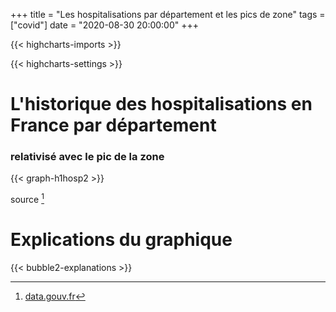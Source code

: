 +++
title = "Les hospitalisations par département et les pics de zone"
tags = ["covid"]
date = "2020-08-30 20:00:00"
+++


{{< highcharts-imports >}}

{{< highcharts-settings >}}

# L'historique des hospitalisations en France par département <a name="graphique"></a>
### relativisé avec le pic de la zone

{{< graph-h1hosp2 >}}

source [^1]

# Explications du graphique <a name="explications"></a>

{{< bubble2-explanations >}}

[^1]: [data.gouv.fr](https://www.data.gouv.fr/fr/datasets/donnees-hospitalieres-relatives-a-lepidemie-de-covid-19/)